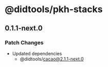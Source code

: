 # @didtools/pkh-stacks

## 0.1.1-next.0

### Patch Changes

- Updated dependencies
  - @didtools/cacao@2.1.1-next.0
